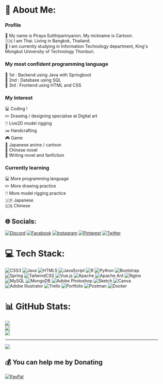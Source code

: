 # 💫 About Me:
### Profile
🤍 My name is Piraya Sutthiparinyanon. My nickname is Cartoon.<br>🇹🇭 I am Thai. Living in Bangkok, Thailand.<br>📖 I am currently studying in Information Technology department, King's Mongkut University of Technology Thonburi.<br>

### My most confident programming language
🥇 1st : Backend using Java with Springboot<br>🥈 2nd : Database using SQL<br>🥉 3rd : Frontend using HTML and CSS <br>

### My Interest
💻 Coding !<br>✏️ Drawing / designing specialise at Digital art<br>🖱️ Live2D model rigging<br>✂️ Handcrafting<br>🎮 Game<br>🌸 Japanese anime / cartoon<br>📖 Chinese novel<br>📖 Writing novel and fanfiction<br>

### Currently learning
💻 More programming language<br>✏️ More drawing practice<br>🖱️ More model rigging practice<br>🇯🇵 Japanese<br>🇨🇳 Chinese<br>


## 🌐 Socials:
[![Discord](https://img.shields.io/badge/Discord-%237289DA.svg?logo=discord&logoColor=white)](https://discord.gg/Cartoonydesu#5948) [![Facebook](https://img.shields.io/badge/Facebook-%231877F2.svg?logo=Facebook&logoColor=white)](https://facebook.com/profile.php?id=100074323072515) [![Instagram](https://img.shields.io/badge/Instagram-%23E4405F.svg?logo=Instagram&logoColor=white)](https://instagram.com/cartoony_piraya) [![Pinterest](https://img.shields.io/badge/Pinterest-%23E60023.svg?logo=Pinterest&logoColor=white)](https://pinterest.com/Cartoonydesu) [![Twitter](https://img.shields.io/badge/Twitter-%231DA1F2.svg?logo=Twitter&logoColor=white)](https://twitter.com/cartoonydesu) 

# 💻 Tech Stack:
![CSS3](https://img.shields.io/badge/css3-%231572B6.svg?style=for-the-badge&logo=css3&logoColor=white) ![Java](https://img.shields.io/badge/java-%23ED8B00.svg?style=for-the-badge&logo=java&logoColor=white) ![HTML5](https://img.shields.io/badge/html5-%23E34F26.svg?style=for-the-badge&logo=html5&logoColor=white) ![JavaScript](https://img.shields.io/badge/javascript-%23323330.svg?style=for-the-badge&logo=javascript&logoColor=%23F7DF1E) ![R](https://img.shields.io/badge/r-%23276DC3.svg?style=for-the-badge&logo=r&logoColor=white) ![Python](https://img.shields.io/badge/python-3670A0?style=for-the-badge&logo=python&logoColor=ffdd54) ![Bootstrap](https://img.shields.io/badge/bootstrap-%23563D7C.svg?style=for-the-badge&logo=bootstrap&logoColor=white) ![Spring](https://img.shields.io/badge/spring-%236DB33F.svg?style=for-the-badge&logo=spring&logoColor=white) ![TailwindCSS](https://img.shields.io/badge/tailwindcss-%2338B2AC.svg?style=for-the-badge&logo=tailwind-css&logoColor=white) ![Vue.js](https://img.shields.io/badge/vuejs-%2335495e.svg?style=for-the-badge&logo=vuedotjs&logoColor=%234FC08D) ![Apache](https://img.shields.io/badge/apache-%23D42029.svg?style=for-the-badge&logo=apache&logoColor=white) ![Apache Ant](https://img.shields.io/badge/Apache%20Ant-A81C7D?style=for-the-badge&logo=Apache%20Ant&logoColor=white) ![Nginx](https://img.shields.io/badge/nginx-%23009639.svg?style=for-the-badge&logo=nginx&logoColor=white) ![MySQL](https://img.shields.io/badge/mysql-%2300f.svg?style=for-the-badge&logo=mysql&logoColor=white) ![MongoDB](https://img.shields.io/badge/MongoDB-%234ea94b.svg?style=for-the-badge&logo=mongodb&logoColor=white) ![Adobe Photoshop](https://img.shields.io/badge/adobephotoshop-%2331A8FF.svg?style=for-the-badge&logo=adobephotoshop&logoColor=white) ![Sketch](https://img.shields.io/badge/Sketch-FFB387?style=for-the-badge&logo=sketch&logoColor=black) ![Canva](https://img.shields.io/badge/Canva-%2300C4CC.svg?style=for-the-badge&logo=Canva&logoColor=white) ![Adobe Illustrator](https://img.shields.io/badge/adobeillustrator-%23FF9A00.svg?style=for-the-badge&logo=adobeillustrator&logoColor=white) ![Trello](https://img.shields.io/badge/Trello-%23026AA7.svg?style=for-the-badge&logo=Trello&logoColor=white) ![Portfolio](https://img.shields.io/badge/Portfolio-%23000000.svg?style=for-the-badge&logo=firefox&logoColor=#FF7139) ![Postman](https://img.shields.io/badge/Postman-FF6C37?style=for-the-badge&logo=postman&logoColor=white) ![Docker](https://img.shields.io/badge/docker-%230db7ed.svg?style=for-the-badge&logo=docker&logoColor=white)
# 📊 GitHub Stats:
![](https://github-readme-stats.vercel.app/api?username=Cartoonydesu&theme=dracula&hide_border=false&include_all_commits=false&count_private=false)<br/>
![](https://github-readme-streak-stats.herokuapp.com/?user=Cartoonydesu&theme=dracula&hide_border=false)<br/>
![](https://github-readme-stats.vercel.app/api/top-langs/?username=Cartoonydesu&theme=dracula&hide_border=false&include_all_commits=false&count_private=false&layout=compact)

---
[![](https://visitcount.itsvg.in/api?id=Cartoonydesu&icon=0&color=0)](https://visitcount.itsvg.in)

  ## 💰 You can help me by Donating
  [![PayPal](https://img.shields.io/badge/PayPal-00457C?style=for-the-badge&logo=paypal&logoColor=white)](https://paypal.me/cartoonydesu) 

  
<!-- Proudly created with GPRM ( https://gprm.itsvg.in ) -->
